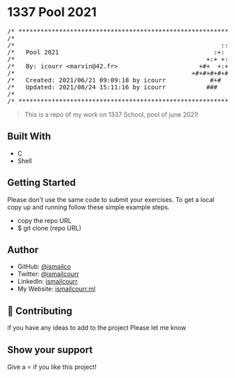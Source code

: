 # 1337 Pool 2021
<pre>
/* ************************************************************************** */
/*                                                                            */
/*                                                        :::      ::::::::   */
/*   Pool 2021                                          :+:      :+:    :+:   */
/*                                                    +:+ +:+         +:+     */
/*   By: icourr &ltmarvin@42.fr&gt                      +#+  +:+       +#+        */
/*                                                +#+#+#+#+#+   +#+           */
/*   Created: 2021/06/21 09:09:18 by icourr            #+#    #+#             */
/*   Updated: 2021/08/24 15:11:16 by icourr           ###   ########.fr       */
/*                                                                            */
/* ************************************************************************** */
</pre>
> This is a repo of my work on 1337 School, pool of june 2021!

## Built With

- C
- Shell

## Getting Started

Please don't use the same code to submit your exercises.
To get a local copy up and running follow these simple example steps.

- copy the repo URL
- $ git clone (repo URL)

## Author

- GitHub: [@ismailco](https://github.com/Ismailco)
- Twitter: [@ismailcourr](https://www.twitter.com/ismailcourr)
- LinkedIn: [ismailcourr](https://www.linkedin.com/in/ismailcourr/)
- My Website: [ismailcourr.ml](https://www.ismailcourr.ml)

## 🤝 Contributing

if you have any ideas to add to the project Please let me know

## Show your support

Give a ⭐️ if you like this project!
